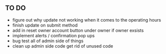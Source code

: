 ## TO DO
 - figure out why update not working when it comes to the operating hours
 - finish update on submit method
 - add in reset owner account button under owner if owner exsists
 - implement alerts / confirmation pop ups 
 - bug test all of admin side of things 
 - clean up admin side code get rid of unused code 
